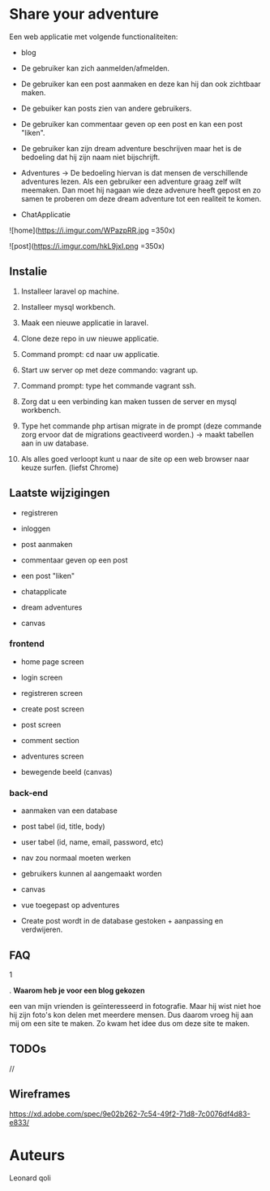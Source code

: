 
# Share your adventure



Een web applicatie met volgende functionaliteiten:
 
-	blog

-	De gebruiker kan zich aanmelden/afmelden.

-	De gebruiker kan een post aanmaken en deze kan hij dan ook zichtbaar maken.

-	De gebuiker kan posts zien van andere gebruikers.

-	De gebruiker kan commentaar geven op een post en kan een post "liken".

- 	De gebruiker kan zijn dream adventure beschrijven maar het is de bedoeling dat hij zijn naam niet bijschrijft.

- 	Adventures -> De bedoeling hiervan is dat mensen de verschillende adventures lezen. Als een gebruiker een adventure graag zelf wilt meemaken. Dan moet hij nagaan wie deze advenure heeft gepost en zo samen te  proberen om deze dream adventure tot een realiteit te komen.

- 	ChatApplicatie


![home](https://i.imgur.com/WPazpRR.jpg =350x)


![post](https://i.imgur.com/hkL9jxI.png =350x)


## Instalie
	
1.	Installeer laravel op machine.

2.	Installeer mysql workbench.

3.	Maak een nieuwe applicatie in laravel.

4.	Clone deze repo in uw nieuwe applicatie.

5. Command prompt: cd naar uw applicatie.

6.	Start uw server op met deze commando: vagrant up.

7.	Command prompt: type het commande vagrant ssh.

8. Zorg dat u een verbinding kan maken tussen de server en mysql workbench.

9.	Type het commande php artisan migrate in de prompt (deze commande zorg ervoor dat de migrations geactiveerd worden.) -> maakt tabellen aan in uw database.

10.	Als alles goed verloopt kunt u naar de site op een web browser naar keuze surfen. (liefst Chrome)

##  Laatste wijzigingen	

-	registreren

-	inloggen

-	post aanmaken

-	commentaar geven op een post

-	een post "liken"

- 	chatapplicate

-	dream adventures

- 	canvas


###	frontend


-	home page screen

-	login screen

-	registreren  screen

-	create post screen

-	post screen

-	comment section

-	adventures screen

-	bewegende beeld (canvas)



### back-end


-	aanmaken van een database

-	post tabel (id, title, body)

-	user tabel (id, name, email, password, etc)

-	nav zou normaal moeten werken

-	gebruikers kunnen al aangemaakt worden

- 	canvas

-	vue toegepast op adventures

-	Create post wordt in de database gestoken + aanpassing en verdwijeren.


##  FAQ
1

. **Waarom heb je voor een blog gekozen**


een van mijn vrienden is  geïnteresseerd in fotografie.
Maar hij wist niet hoe hij zijn foto's kon delen met meerdere mensen.
Dus daarom vroeg hij aan mij om een site te maken.
Zo kwam het idee dus om deze site te maken.





## TODOs

//

## Wireframes

https://xd.adobe.com/spec/9e02b262-7c54-49f2-71d8-7c0076df4d83-e833/

# Auteurs


Leonard qoli
